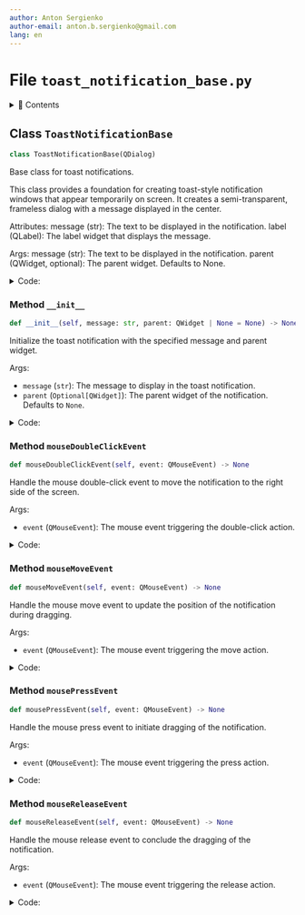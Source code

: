 ```yaml
---
author: Anton Sergienko
author-email: anton.b.sergienko@gmail.com
lang: en
---
```


# File `toast_notification_base.py`

<details>
<summary>📖 Contents</summary>

## Contents

- [Class `ToastNotificationBase`](#class-toastnotificationbase)
  - [Method `__init__`](#method-__init__)
  - [Method `mouseDoubleClickEvent`](#method-mousedoubleclickevent)
  - [Method `mouseMoveEvent`](#method-mousemoveevent)
  - [Method `mousePressEvent`](#method-mousepressevent)
  - [Method `mouseReleaseEvent`](#method-mousereleaseevent)

</details>

## Class `ToastNotificationBase`

```python
class ToastNotificationBase(QDialog)
```

Base class for toast notifications.

This class provides a foundation for creating toast-style notification windows
that appear temporarily on screen. It creates a semi-transparent, frameless
dialog with a message displayed in the center.

Attributes:
message (str): The text to be displayed in the notification.
label (QLabel): The label widget that displays the message.

Args:
message (str): The text to be displayed in the notification.
parent (QWidget, optional): The parent widget. Defaults to None.

<details>
<summary>Code:</summary>

```python
class ToastNotificationBase(QDialog):

    def __init__(self, message: str, parent: QWidget | None = None) -> None:
        """Initialize the toast notification with the specified message and parent widget.

        Args:

        - `message` (`str`): The message to display in the toast notification.
        - `parent` (`Optional[QWidget]`): The parent widget of the notification. Defaults to `None`.

        """
        super().__init__(parent)

        # Window settings
        self.setWindowFlags(Qt.WindowType.Tool | Qt.WindowType.FramelessWindowHint | Qt.WindowType.WindowStaysOnTopHint)
        self.setAttribute(Qt.WidgetAttribute.WA_TranslucentBackground)

        # Message display
        self.message = message
        self.label = QLabel(self.message, self)
        self.label.setAlignment(Qt.AlignmentFlag.AlignCenter)
        self.label.setStyleSheet(
            "background-color: rgba(40, 40, 40, 230);"
            "color: white;"
            "padding: 15px 20px;"
            "border-radius: 10px;"
            "font-size: 16pt;"
            "font-weight: bold;",
        )

        # Layout setup
        layout = QVBoxLayout()
        layout.addWidget(self.label)
        layout.setContentsMargins(0, 0, 0, 0)
        self.setLayout(layout)

        # Dragging tracking variables
        self.dragging = False
        self.drag_position = QPoint()

        # Enable mouse tracking for drag operations
        self.setMouseTracking(True)

        # Set cursor to indicate draggable window
        self.setCursor(Qt.CursorShape.OpenHandCursor)

    def mouseDoubleClickEvent(self, event: QMouseEvent) -> None:  # noqa: N802
        """Handle the mouse double-click event to move the notification to the right side of the screen.

        Args:

        - `event` (`QMouseEvent`): The mouse event triggering the double-click action.

        """
        if event.button() == Qt.MouseButton.LeftButton:
            # Get the screen geometry
            screen = QApplication.primaryScreen()
            screen_geometry = screen.geometry()

            # Calculate position at the right side of the screen
            # Position it with some margin from the right edge
            margin = 20
            new_x = screen_geometry.width() - self.width() - margin
            new_y = self.y()  # Keep the current vertical position

            # Move the notification to the right side
            self.move(new_x, new_y)
            event.accept()

    def mouseMoveEvent(self, event: QMouseEvent) -> None:  # noqa: N802
        """Handle the mouse move event to update the position of the notification during dragging.

        Args:

        - `event` (`QMouseEvent`): The mouse event triggering the move action.

        """
        if event.buttons() & Qt.MouseButton.LeftButton and self.dragging:
            self.move(event.globalPosition().toPoint() - self.drag_position)
            event.accept()

    def mousePressEvent(self, event: QMouseEvent) -> None:  # noqa: N802
        """Handle the mouse press event to initiate dragging of the notification.

        Args:

        - `event` (`QMouseEvent`): The mouse event triggering the press action.

        """
        if event.button() == Qt.MouseButton.LeftButton:
            self.dragging = True
            self.drag_position = event.globalPosition().toPoint() - self.frameGeometry().topLeft()
            self.setCursor(Qt.CursorShape.ClosedHandCursor)  # Change cursor to indicate active dragging
            event.accept()

    def mouseReleaseEvent(self, event: QMouseEvent) -> None:  # noqa: N802
        """Handle the mouse release event to conclude the dragging of the notification.

        Args:

        - `event` (`QMouseEvent`): The mouse event triggering the release action.

        """
        if event.button() == Qt.MouseButton.LeftButton and self.dragging:
            self.dragging = False
            self.setCursor(Qt.CursorShape.OpenHandCursor)  # Restore cursor to indicate draggable state
            event.accept()
```

</details>

### Method `__init__`

```python
def __init__(self, message: str, parent: QWidget | None = None) -> None
```

Initialize the toast notification with the specified message and parent widget.

Args:

- `message` (`str`): The message to display in the toast notification.
- `parent` (`Optional[QWidget]`): The parent widget of the notification. Defaults to `None`.

<details>
<summary>Code:</summary>

```python
def __init__(self, message: str, parent: QWidget | None = None) -> None:
        super().__init__(parent)

        # Window settings
        self.setWindowFlags(Qt.WindowType.Tool | Qt.WindowType.FramelessWindowHint | Qt.WindowType.WindowStaysOnTopHint)
        self.setAttribute(Qt.WidgetAttribute.WA_TranslucentBackground)

        # Message display
        self.message = message
        self.label = QLabel(self.message, self)
        self.label.setAlignment(Qt.AlignmentFlag.AlignCenter)
        self.label.setStyleSheet(
            "background-color: rgba(40, 40, 40, 230);"
            "color: white;"
            "padding: 15px 20px;"
            "border-radius: 10px;"
            "font-size: 16pt;"
            "font-weight: bold;",
        )

        # Layout setup
        layout = QVBoxLayout()
        layout.addWidget(self.label)
        layout.setContentsMargins(0, 0, 0, 0)
        self.setLayout(layout)

        # Dragging tracking variables
        self.dragging = False
        self.drag_position = QPoint()

        # Enable mouse tracking for drag operations
        self.setMouseTracking(True)

        # Set cursor to indicate draggable window
        self.setCursor(Qt.CursorShape.OpenHandCursor)
```

</details>

### Method `mouseDoubleClickEvent`

```python
def mouseDoubleClickEvent(self, event: QMouseEvent) -> None
```

Handle the mouse double-click event to move the notification to the right side of the screen.

Args:

- `event` (`QMouseEvent`): The mouse event triggering the double-click action.

<details>
<summary>Code:</summary>

```python
def mouseDoubleClickEvent(self, event: QMouseEvent) -> None:  # noqa: N802
        if event.button() == Qt.MouseButton.LeftButton:
            # Get the screen geometry
            screen = QApplication.primaryScreen()
            screen_geometry = screen.geometry()

            # Calculate position at the right side of the screen
            # Position it with some margin from the right edge
            margin = 20
            new_x = screen_geometry.width() - self.width() - margin
            new_y = self.y()  # Keep the current vertical position

            # Move the notification to the right side
            self.move(new_x, new_y)
            event.accept()
```

</details>

### Method `mouseMoveEvent`

```python
def mouseMoveEvent(self, event: QMouseEvent) -> None
```

Handle the mouse move event to update the position of the notification during dragging.

Args:

- `event` (`QMouseEvent`): The mouse event triggering the move action.

<details>
<summary>Code:</summary>

```python
def mouseMoveEvent(self, event: QMouseEvent) -> None:  # noqa: N802
        if event.buttons() & Qt.MouseButton.LeftButton and self.dragging:
            self.move(event.globalPosition().toPoint() - self.drag_position)
            event.accept()
```

</details>

### Method `mousePressEvent`

```python
def mousePressEvent(self, event: QMouseEvent) -> None
```

Handle the mouse press event to initiate dragging of the notification.

Args:

- `event` (`QMouseEvent`): The mouse event triggering the press action.

<details>
<summary>Code:</summary>

```python
def mousePressEvent(self, event: QMouseEvent) -> None:  # noqa: N802
        if event.button() == Qt.MouseButton.LeftButton:
            self.dragging = True
            self.drag_position = event.globalPosition().toPoint() - self.frameGeometry().topLeft()
            self.setCursor(Qt.CursorShape.ClosedHandCursor)  # Change cursor to indicate active dragging
            event.accept()
```

</details>

### Method `mouseReleaseEvent`

```python
def mouseReleaseEvent(self, event: QMouseEvent) -> None
```

Handle the mouse release event to conclude the dragging of the notification.

Args:

- `event` (`QMouseEvent`): The mouse event triggering the release action.

<details>
<summary>Code:</summary>

```python
def mouseReleaseEvent(self, event: QMouseEvent) -> None:  # noqa: N802
        if event.button() == Qt.MouseButton.LeftButton and self.dragging:
            self.dragging = False
            self.setCursor(Qt.CursorShape.OpenHandCursor)  # Restore cursor to indicate draggable state
            event.accept()
```

</details>
